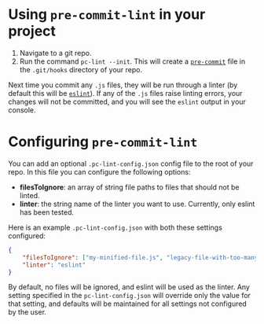 # Using `pre-commit-lint` in your project

1. Navigate to a git repo.
2. Run the command `pc-lint --init`. This will create a [`pre-commit`](https://githooks.com/) file in the `.git/hooks` directory of your repo.

Next time you commit any `.js` files, they will be run through a linter (by default this will be [`eslint`](https://eslint.org/)). If any of the `.js` files raise linting errors, your changes will not be committed, and you will see the `eslint` output in your console.

# Configuring `pre-commit-lint`

You can add an optional `.pc-lint-config.json` config file to the root of your repo. In this file you can configure the following options:

* **filesToIgnore**: an array of string file paths to files that should not be linted.
* **linter**: the string name of the linter you want to use. Currently, only eslint has been tested.

Here is an example `.pc-lint-config.json` with both these settings configured:

```json
{
    "filesToIgnore": ["my-minified-file.js", "legacy-file-with-too-many-errors.js"],
    "linter": "eslint"
}
```

By default, no files will be ignored, and eslint will be used as the linter. Any setting specified in the `pc-lint-config.json` will override only the value for that setting, and defaults will be maintained for all settings not configured by the user.
